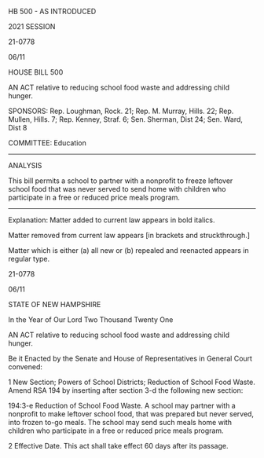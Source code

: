  HB 500 - AS INTRODUCED

 

 

2021 SESSION

 21-0778

 06/11

 

HOUSE BILL 500

 

AN ACT relative to reducing school food waste and addressing child hunger.

 

SPONSORS: Rep. Loughman, Rock. 21; Rep. M. Murray, Hills. 22; Rep. Mullen, Hills. 7; Rep. Kenney, Straf. 6; Sen. Sherman, Dist 24; Sen. Ward, Dist 8

 

COMMITTEE: Education

 

-----------------------------------------------------------------

 

ANALYSIS

 

 This bill permits a school to partner with a nonprofit to freeze leftover school food that was never served to send home with children who participate in a free or reduced price meals program.

 

- - - - - - - - - - - - - - - - - - - - - - - - - - - - - - - - - - - - - - - - - - - - - - - - - - - - - - - - - - - - - - - - - - - - - - - - - - - 

 

Explanation: Matter added to current law appears in bold italics.

 Matter removed from current law appears [in brackets and struckthrough.]

 Matter which is either (a) all new or (b) repealed and reenacted appears in regular type.

 21-0778

 06/11

 

STATE OF NEW HAMPSHIRE

 

In the Year of Our Lord Two Thousand Twenty One

 

AN ACT relative to reducing school food waste and addressing child hunger.

 

Be it Enacted by the Senate and House of Representatives in General Court convened:

 

 1 New Section; Powers of School Districts; Reduction of School Food Waste. Amend RSA 194 by inserting after section 3-d the following new section:

 194:3-e Reduction of School Food Waste. A school may partner with a nonprofit to make leftover school food, that was prepared but never served, into frozen to-go meals. The school may send such meals home with children who participate in a free or reduced price meals program.

 2 Effective Date. This act shall take effect 60 days after its passage.

